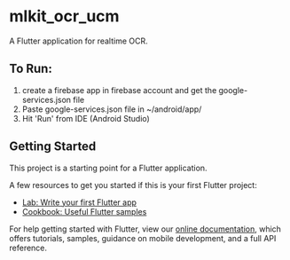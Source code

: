 # mlkit_ocr_ucm

A Flutter application for realtime OCR.

## To Run:
1. create a firebase app in firebase account and get the google-services.json file
2. Paste google-services.json file in ~/android/app/
3. Hit 'Run' from IDE (Android Studio)

## Getting Started

This project is a starting point for a Flutter application.

A few resources to get you started if this is your first Flutter project:

- [Lab: Write your first Flutter app](https://flutter.dev/docs/get-started/codelab)
- [Cookbook: Useful Flutter samples](https://flutter.dev/docs/cookbook)

For help getting started with Flutter, view our
[online documentation](https://flutter.dev/docs), which offers tutorials,
samples, guidance on mobile development, and a full API reference.
